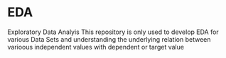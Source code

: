 # EDA
 Exploratory Data Analyis
This repository is only used to develop EDA for various Data Sets and understanding the underlying relation between varioous independent values with 
dependent or target value
